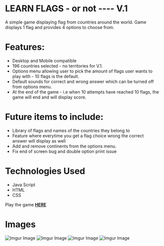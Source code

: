 # LEARN FLAGS - or not ---- V.1
A simple game displaying flag from countries around the world. Game displays 1 flag and provides 4 options to choose from.

# Features:
- Desktop and Mobile compatible
- 196 countries selected - no territories for V.1.
- Options menu allowing user to pick the amount of flags user wants to play with - 10 flags is the default.
- Default sounds for correct and wrong answer which can be turned off from options menu.
- At the end of the game - i.e when 10 attempts have reached 10 flags, the game will end and will display score.

# Future items to include:
- Library of flags and names of the countries they belong to
- Feature where everytime you get a flag choice wrong the correct answer will display as well
- Add and remove continents from the options menu.
- Fix end of screen bug and double option print issue

# Technologies Used

- Java Script
- HTML
- CSS 

Play the game [**HERE**](https://jp4441.github.io/FlagGame/)

# Images

![Imgur Image](https://i.imgur.com/dm7AJ1n.png)
![Imgur Image](https://i.imgur.com/6XAoYMs.png)
![Imgur Image](https://i.imgur.com/SiZNxUg.png)
![Imgur Image](https://i.imgur.com/YSppPt0.png)
